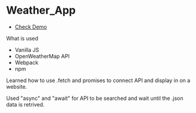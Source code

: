 # Weather_App
 <Creating a weather app using API>
 
 - [Check Demo](https://jameshan2002.github.io/Weather_App/)
 
 What is used
 - Vanilla JS
 - OpenWeatherMap API
 - Webpack
 - npm
 
 Learned how to use .fetch and promises to connect API and display in on a website.
 
 Used "async" and "await" for API to be searched and wait until the .json data is retrived.
